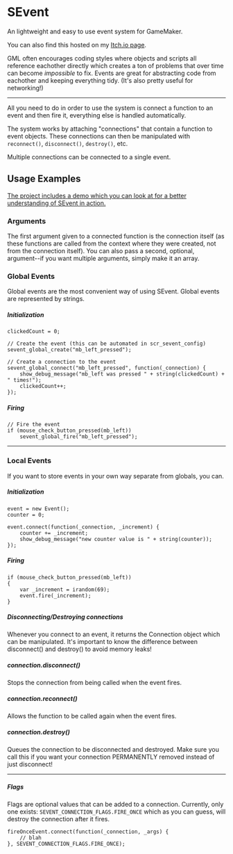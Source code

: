 
# SEvent
An lightweight and easy to use event system for GameMaker.

You can also find this hosted on my [Itch.io page](https://stoozey.itch.io/sevent).

GML often encourages coding styles where objects and scripts all reference eachother directly which creates a ton of problems that over time can become _impossible_ to fix.
Events are great for abstracting code from eachother and keeping everything tidy. (It's also pretty useful for networking!)

---

All you need to do in order to use the system is connect a function to an event and then fire it, everything else is handled automatically.

The system works by attaching "connections" that contain a function to event objects. These connections can then be manipulated with `reconnect()`, `disconnect()`, `destroy()`, etc. 

Multiple connections can be connected to a single event.

## Usage Examples
[The project includes a demo which you can look at for a better understanding of SEvent in action.](https://github.com/stoozey/SEvent/tree/main/objects/obj_sevent_demo)

### Arguments
The first argument given to a connected function is the connection itself (as these functions are called from the context where they were created, not from the connection itself). You can also pass a second, optional, argument--if you want multiple arguments, simply make it an array.

### Global Events
Global events are the most convenient way of using SEvent. Global events are represented by strings.
#####  Initialization
```
clickedCount = 0;

// Create the event (this can be automated in scr_sevent_config)
sevent_global_create("mb_left_pressed");

// Create a connection to the event
sevent_global_connect("mb_left_pressed", function(_connection) {
	show_debug_message("mb_left was pressed " + string(clickedCount) + " times!");
	clickedCount++;
});
```
##### Firing
```
// Fire the event
if (mouse_check_button_pressed(mb_left))
	sevent_global_fire("mb_left_pressed");
```
---
### Local Events
If you want to store events in your own way separate from globals, you can.
##### Initialization
```
event = new Event();
counter = 0;

event.connect(function(_connection, _increment) {
	counter += _increment;
	show_debug_message("new counter value is " + string(counter));
});
```
##### Firing
```
if (mouse_check_button_pressed(mb_left))
{
	var _increment = irandom(69);
	event.fire(_increment);
}
```

##### Disconnecting/Destroying connections
Whenever you connect to an event, it returns the Connection object which can be manipulated.
It's important to know the difference between disconnect() and destroy() to avoid memory leaks!

##### connection.disconnect()
Stops the connection from being called when the event fires.

##### connection.reconnect()
Allows the function to be called again when the event fires.

##### connection.destroy()
Queues the connection to be disconnected and destroyed.
Make sure you call this if you want your connection PERMANENTLY removed instead of just disconnect! 

---
##### Flags
Flags are optional values that can be added to a connection. Currently, only one exists: `SEVENT_CONNECTION_FLAGS.FIRE_ONCE` which as you can guess, will destroy the connection after it fires.
```
fireOnceEvent.connect(function(_connection, _args) {
	// blah
}, SEVENT_CONNECTION_FLAGS.FIRE_ONCE);
```
